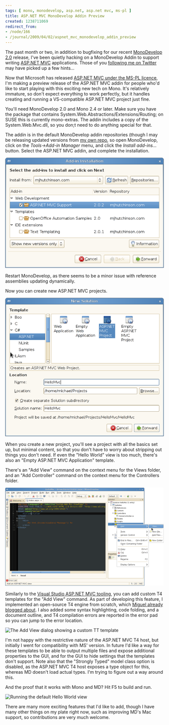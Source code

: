 ```yaml
---
tags: [ mono, monodevelop, asp.net, asp.net mvc, ms-pl ]
title: ASP.NET MVC MonoDevelop Addin Preview
created: 1238711069
redirect_from:
- /node/166
- /journal/2009/04/02/aspnet_mvc_monodevelop_addin_preview
---
```

The past month or two, in addition to bugfixing for our recent [MonoDevelop
2.0](http://monodevelop.com) release, I've been quietly hacking on a MonoDevelop
Addin to support writing [ASP.NET MVC](https://asp.net/mvc) applications. Those
of you [following me on Twitter](https://twitter.com/mjhutchinson) may have
picked up a few hints...<!--break-->

Now that Microsoft has released [ASP.NET MVC under the MS-PL
licence](http://weblogs.asp.net/scottgu/archive/2009/04/01/asp-net-mvc-1-0.aspx),
I'm making a preview release of the ASP.NET MVC addin for people who'd like to
start playing with this exciting new tech on Mono. It's relatively immature, so
don't expect everything to work perfectly, but it handles creating and running a
VS-compatible ASP.NET MVC project just fine.

You'll need MonoDevelop 2.0 and Mono 2.4 or later. Make sure you have the
package that contains System.Web.Abstractions/Extensions/Routing; on SUSE this
is currently mono-extras. The addin includes a copy of the System.Web.Mvc.dll,
so you don;t need to do anything special for that.

The addin is in the default MonoDevelop addin repositories (though I may be
releasing updated versions from [my own repo](/mdrepo),
so open MonoDevelop, click on the _Tools->Add-in Manager_ menu, and click the
_Install add-ins..._ button. Select the ASP.NET MVC addin, and complete the
installation.

![Installing the ASP.NET MVC Addin](/files/images/MonoScreenshots/AspMvcAddin-1-Installation.png)

Restart MonoDevelop, as there seems to be a minor issue with reference
assemblies updating dynamically.

Now you can create new ASP.NET MVC projects.

![Creating a new ASP.NET MVC project](/files/images/MonoScreenshots/AspMvcAddin-2-NewSolution.png)

When you create a new project, you'll see a project with all the basics set up,
but minimal content, so that you don't have to worry about stripping out things
you don't need. If even the "Hello World" view is too much, there's also an
"Empty ASP.NET MVC Application" template.

There's an "Add View" command on the context menu for the Views folder, and an
"Add Controller" command on the context menu for the Controllers folder.

![The Add View Menu](/files/images/MonoScreenshots/AspMvcAddin-3-AddView.png)

Similarly to the [Visual Studio ASP.NET MVC
tooling](http://weblogs.asp.net/scottgu/archive/2009/01/27/asp-net-mvc-1-0-release-candidate-now-available.aspx),
you can add custom T4 templates for the "Add View" command. As part of
developing this feature, I implemented an open-source T4 engine from scratch,
which [Miguel already blogged
about](http://tirania.org/blog/archive/2009/Mar-10.html). I also added some
syntax highlighting, code folding, and a document outline, and T4 compilation
errors are reported in the error pad so you can jump to the error location.

![The Add View dialog showing a custom TT
template](/files/images/MonoScreenshots/AspMvcAddin-4-CustomTT.png)

I'm not happy with the restrictive nature of the ASP.NET MVC T4 host, but
initially I went for compatibility with MS' version. In future I'd like a way
for these templates to be able to output multiple files and expose additional
properties to the GUI, and for the GUI to hide settings that the templates don't
support. Note also that the "Strongly Typed" model class option is disabled, as
the ASP.NET MVC T4 host exposes a type object for this, whereas MD doesn't load
actual types. I'm trying to figure out a way around this.

And the proof that it works with Mono and MD? Hit F5 to build and run.

![Running the default Hello World
view](/files/images/MonoScreenshots/AspMvcAddin-5-Run.png)

There are many more exciting features that I'd like to add, though I have many
other things on my plate right now, such as improving MD's Mac support, so
contributions are very much welcome.
